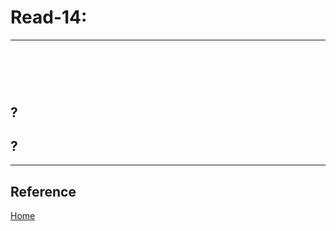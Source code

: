 # Read-14:

***


# <br>



## ? <br>



## ?

***

## Reference

[]()


[]()


[ Home ](../README.md)
